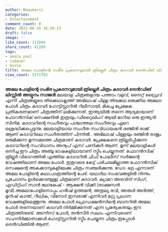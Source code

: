 ```yaml
---
author: Beaumaris
categories:
- Entertainment
comment_count: 0
date: 2022-08-16 16:26:13
draft: false
image: ''
like_count: 113844
share_count: 41289
tags:
- amala paul
- Cadaver
- movie
title: അമല പോളിന്റെ ഗംഭീര പ്രകടനവുമായി ത്രില്ലെർ ചിത്രം കടാവർ ട്രെൻഡിങ് ലിസ്റ്റിൽ
view_count: 1571702
---
```


**അമല പോളിന്റെ ഗംഭീര പ്രകടനവുമായി ത്രില്ലെർ ചിത്രം കടാവർ ട്രെൻഡിങ് ലിസ്റ്റിൽ** **അയ്മനം സാജൻ** മലയാള ചിത്രങ്ങളായ പത്താം വളവ്, നൈറ്റ് ഡ്രൈവ് എന്നീ ചിത്രങ്ങളുടെ തിരക്കഥാകൃത്ത് അഭിലാഷ് പിള്ള തിരക്കഥ ഒരുക്കിയ അമലാ പോൾ ചിത്രം കടാവർ ഹോട്ട്സ്റ്റാറിൽ റിലീസായി. മികച്ച പ്രേക്ഷക പ്രതികരണമാണ് ചിത്രത്തിന് ലഭിക്കുന്നത്. ഇന്ത്യയിൽ തന്നെ ആദ്യമായാണ് ഫോറൻസിക് സെക്ഷനിൽ ഇത്രയും ഡീറ്റൈലിംഗ് ആയി മാറിയ ഒരു ഇന്ത്യൻ സിനിമ. കടാവറിന്റെ സംഗീതവും പശ്ചാത്തല സംഗീതവും ഏറെ ശ്രെദ്ധിക്കപ്പെടുന്നു. മലയാളിയായ സംഗീത സംവിധായകൻ രഞ്ജിൻ രാജ് ആണ് കടാവറിലെ സംഗീതത്തിന് പിന്നിൽ . അഭിലാഷ് പിള്ളയും രഞ്ജിൻ രാജും ഒരുമിക്കുന്ന മൂന്നാമത്തെ ചിത്രമാണ് കടാവർ. പ്രേക്ഷകനെ ത്രില്ലടിപ്പിക്കുന്ന കടാവറിന്റെ സംവിധാനം അനൂപ് എസ് പണിക്കർ ആണ്. മൂന്ന് മലയാളികൾ ഒന്നിച്ച ഈ ചിത്രം അഞ്ചു ഭാഷകളിലായാണ് സ്ട്രീം ചെയ്യുന്നത്. ഫോറൻസിക് ത്രില്ലര്‍ വിഭാഗത്തിൽ എത്തിയ കടാവറിൽ ചീഫ് പോലീസ് സർജന്റെ വേഷത്തിലാണ് അമല പോൾ. ഇതുവരെ കേട്ട് പരിചയമില്ലാത്ത ഫോറൻസിക് സെക്ഷന്റെ അകക്കാമ്പുകളിലേക്കു ചിത്രം സഞ്ചരിക്കുന്നു. ഡോ. ഭദ്ര എന്നാണ് അമല പോളിന്റെ കഥാപാത്രത്തിന്റെ പേര്. യഥാര്‍ഥ സംഭവങ്ങളില്‍ നിന്നും പ്രചോദനം ഉള്‍ക്കൊണ്ടുള്ള ചിത്രമാണ് കടാവർ. ക്യാമറ അരവിന്ദ് സിംഗ്, എഡിറ്റിംഗ് സാൻ ലോകേഷ് - ആക്ഷൻ വിക്കി (രാക്ഷസൻ മൂവി).അമലാപോളിനൊപ്പം ഹരീഷ് ഉത്തമൻ, അതുല്യ രവി, അരുൾ അദിത്ത്, മുനിഷ് കാന്ത്, റീഥ്വിക, വിനോദ് ഇമ്പരാജ് എന്നിവർ മറ്റു പ്രധാന വേഷങ്ങളിലെത്തുന്നു. അമല പോൾ പ്രൊഡക്ഷൻസിന്റെ ബാനറിൽ അമല പോൾ തന്നെയാണ് കടാവർ നിർമ്മിക്കുന്നത് എന്ന പ്രത്യേകതയും ഈ ചിത്രത്തിനുണ്ട്. അന്നീസ് പോള്‍, തന്‍സീര്‍ സലാം എന്നിവരാണ് സഹനിര്‍മ്മാതാക്കൾ.ഹോട്ട്സ്റ്റാറിൽ സ്ട്രീം ചെയ്യുന്ന ചിത്രം ഇപ്പോൾ ട്രെൻഡിങ്ങിൽ ആണ്. &nbsp;